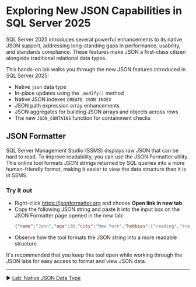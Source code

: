 ﻿# Exploring New JSON Capabilities in SQL Server 2025

SQL Server 2025 introduces several powerful enhancements to its native JSON support, addressing long-standing gaps in performance, usability, and standards compliance. These features make JSON a first-class citizen alongside traditional relational data types.

This hands-on lab walks you through the new JSON features introduced in SQL Server 2025:

* Native `json` data type
* In-place updates using the `.modify()` method
* Native JSON indexes `CREATE JSON INDEX`
* JSON path expression array enhancements
* JSON aggregates for building JSON arrays and objects across rows
* The new `JSON_CONTAINS` function for containment checks

## JSON Formatter

SQL Server Management Studio (SSMS) displays raw JSON that can be hard to read. To improve readability, you can use the JSON Formatter utility. This online tool formats JSON strings returned by SQL queries into a more human-friendly format, making it easier to view the data structure than it is in SSMS.

### Try it out

* Right-click https://jsonformatter.org and choose **Open link in new tab**.
* Copy the following JSON string and paste it into the input box on the JSON Formatter page opened in the new tab:
   ```json
   {"name":"John","age":30,"city":"New York","hobbies":["reading","traveling","swimming"]}
   ```
* Observe how the tool formats the JSON string into a more readable structure.

It's recommended that you keep this tool open while working through the JSON labs for easy access to format and view JSON data.

___

▶ [Lab: Native JSON Data Type](https://github.com/lennilobel/sql2025-workshop-hol-orlando2025/blob/main/HOL/2.%20JSON%20Support/1.%20Native%20JSON%20Data%20Type.md)
